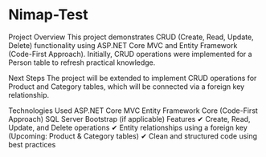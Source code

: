 # Nimap-Test
Project Overview
This project demonstrates CRUD (Create, Read, Update, Delete) functionality using ASP.NET Core MVC and Entity Framework (Code-First Approach). Initially, CRUD operations were implemented for a Person table to refresh practical knowledge.

Next Steps
The project will be extended to implement CRUD operations for Product and Category tables, which will be connected via a foreign key relationship.

Technologies Used
ASP.NET Core MVC
Entity Framework Core (Code-First Approach)
SQL Server
Bootstrap (if applicable)
Features
✔ Create, Read, Update, and Delete operations
✔ Entity relationships using a foreign key (Upcoming: Product & Category tables)
✔ Clean and structured code using best practices
